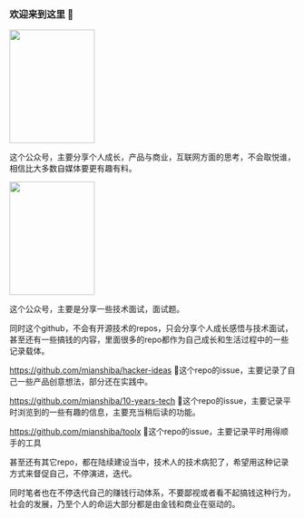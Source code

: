 ### 欢迎来到这里 👋


<img src="https://cdn.jsdelivr.net/gh/mianshiba/pics/dev4life%40%E8%8D%89%E6%96%99%E4%BA%8C%E7%BB%B4%E7%A0%81.vuf4qh2yb8.png" data-canonical-src="https://cdn.jsdelivr.net/gh/mianshiba/pics/dev4life%40%E8%8D%89%E6%96%99%E4%BA%8C%E7%BB%B4%E7%A0%81.vuf4qh2yb8.png" width="150" height="200" style="display:inline"/>

这个公众号，主要分享个人成长，产品与商业，互联网方面的思考，不会取悦谁，相信比大多数自媒体要更有趣有料。

<img src="https://cdn.jsdelivr.net/gh/mianshiba/pics/%E9%9D%A2%E8%AF%95%E9%A9%BF%E7%AB%99%40%E8%8D%89%E6%96%99%E4%BA%8C%E7%BB%B4%E7%A0%81.aw9n1zsiv9i.png" data-canonical-src="https://cdn.jsdelivr.net/gh/mianshiba/pics/%E9%9D%A2%E8%AF%95%E9%A9%BF%E7%AB%99%40%E8%8D%89%E6%96%99%E4%BA%8C%E7%BB%B4%E7%A0%81.aw9n1zsiv9i.png" width="150" height="200" style="display:inline"/>

这个公众号，主要是分享一些技术面试，面试题。

同时这个github，不会有开源技术的repos，只会分享个人成长感悟与技术面试，甚至还有一些搞钱的内容，里面很多的repo都作为自己成长和生活过程中的一些记录载体。

https://github.com/mianshiba/hacker-ideas  🌱这个repo的issue，主要记录了自己一些产品创意想法，部分还在实践中。

https://github.com/mianshiba/10-years-tech 🌱这个repo的issue，主要记录平时浏览到的一些有趣的信息，主要充当稍后读的功能。

https://github.com/mianshiba/toolx  🌱这个repo的issue，主要记录平时用得顺手的工具

甚至还有其它repo，都在陆续建设当中，技术人的技术病犯了，希望用这种记录方式来督促自己，不停演进，迭代。

同时笔者也在不停迭代自己的赚钱行动体系，不要鄙视或者看不起搞钱这种行为，社会的发展，乃至个人的命运大部分都是由金钱和商业在驱动的。

<!--
**mianshiba/mianshiba** is a ✨ _special_ ✨ repository because its `README.md` (this file) appears on your GitHub profile.

Here are some ideas to get you started:

- 🔭 I’m currently working on ...
- 🌱 I’m currently learning ...
- 👯 I’m looking to collaborate on ...
- 🤔 I’m looking for help with ...
- 💬 Ask me about ...
- 📫 How to reach me: ...
- 😄 Pronouns: ...
- ⚡ Fun fact: ...
-->
